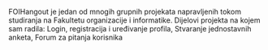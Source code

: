 FOIHangout je jedan od mnogih grupnih projekata napravljenih tokom studiranja na Fakultetu organizacije i informatike.
Dijelovi projekta na kojem sam radila: Login, registracija i uređivanje profila, Stvaranje jednostavnih anketa, Forum za pitanja korisnika
